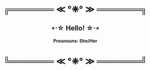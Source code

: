<h1 align="center"> ╔═══════ ≪ °❈° ≫ ═══════╗ </h1>
<h2 align="center"> ⋆⋅☆ Hello! ☆⋅⋆ </h2>
  
  <h4 align="center"> Prounouns: She/Her </h4>

<h1 align="center"> ╚═══════ ≪ °❈° ≫ ═══════╝ </h1> 
             

<!--
**ashley-monaghan/ashley-monaghan** is a ✨ _special_ ✨ repository because its `README.md` (this file) appears on your GitHub profile.

Here are some ideas to get you started:

- 🔭 I’m currently working on ...
- 🌱 I’m currently learning ...
- 👯 I’m looking to collaborate on ...
- 🤔 I’m looking for help with ...
- 💬 Ask me about ...
- 📫 How to reach me: ...
- 😄 Pronouns: ...
- ⚡ Fun fact: ...
-->
